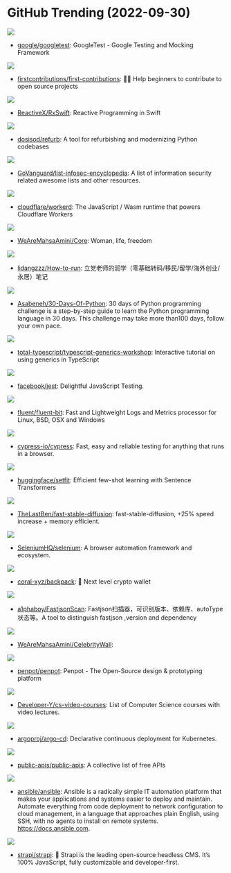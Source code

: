 # GitHub Trending (2022-09-30)

![](https://img.shields.io/badge/C%2B%2B-New%2050-green?style=flat-square&logo=appveyor)
- [google/googletest](https://github.com/google/googletest): GoogleTest - Google Testing and Mocking Framework

![](https://img.shields.io/badge/none-New%20202-green?style=flat-square&logo=appveyor)
- [firstcontributions/first-contributions](https://github.com/firstcontributions/first-contributions): 🚀✨ Help beginners to contribute to open source projects

![](https://img.shields.io/badge/Swift-New%2018-green?style=flat-square&logo=appveyor)
- [ReactiveX/RxSwift](https://github.com/ReactiveX/RxSwift): Reactive Programming in Swift

![](https://img.shields.io/badge/Python-New%20323-green?style=flat-square&logo=appveyor)
- [dosisod/refurb](https://github.com/dosisod/refurb): A tool for refurbishing and modernizing Python codebases

![](https://img.shields.io/badge/none-New%2016-green?style=flat-square&logo=appveyor)
- [GoVanguard/list-infosec-encyclopedia](https://github.com/GoVanguard/list-infosec-encyclopedia): A list of information security related awesome lists and other resources.

![](https://img.shields.io/badge/C%2B%2B-New%20584-green?style=flat-square&logo=appveyor)
- [cloudflare/workerd](https://github.com/cloudflare/workerd): The JavaScript / Wasm runtime that powers Cloudflare Workers

![](https://img.shields.io/badge/none-New%20248-green?style=flat-square&logo=appveyor)
- [WeAreMahsaAmini/Core](https://github.com/WeAreMahsaAmini/Core): Woman, life, freedom

![](https://img.shields.io/badge/none-New%2080-green?style=flat-square&logo=appveyor)
- [lidangzzz/How-to-run](https://github.com/lidangzzz/How-to-run): 立党老师的润学（零基础转码/移民/留学/海外创业/永居）笔记

![](https://img.shields.io/badge/Python-New%20135-green?style=flat-square&logo=appveyor)
- [Asabeneh/30-Days-Of-Python](https://github.com/Asabeneh/30-Days-Of-Python): 30 days of Python programming challenge is a step-by-step guide to learn the Python programming language in 30 days. This challenge may take more than100 days, follow your own pace.

![](https://img.shields.io/badge/TypeScript-New%2024-green?style=flat-square&logo=appveyor)
- [total-typescript/typescript-generics-workshop](https://github.com/total-typescript/typescript-generics-workshop): Interactive tutorial on using generics in TypeScript

![](https://img.shields.io/badge/TypeScript-New%209-green?style=flat-square&logo=appveyor)
- [facebook/jest](https://github.com/facebook/jest): Delightful JavaScript Testing.

![](https://img.shields.io/badge/C-New%207-green?style=flat-square&logo=appveyor)
- [fluent/fluent-bit](https://github.com/fluent/fluent-bit): Fast and Lightweight Logs and Metrics processor for Linux, BSD, OSX and Windows

![](https://img.shields.io/badge/JavaScript-New%2044-green?style=flat-square&logo=appveyor)
- [cypress-io/cypress](https://github.com/cypress-io/cypress): Fast, easy and reliable testing for anything that runs in a browser.

![](https://img.shields.io/badge/Python-New%2088-green?style=flat-square&logo=appveyor)
- [huggingface/setfit](https://github.com/huggingface/setfit): Efficient few-shot learning with Sentence Transformers

![](https://img.shields.io/badge/Jupyter%20Notebook-New%2067-green?style=flat-square&logo=appveyor)
- [TheLastBen/fast-stable-diffusion](https://github.com/TheLastBen/fast-stable-diffusion): fast-stable-diffusion, +25% speed increase + memory efficient.

![](https://img.shields.io/badge/Java-New%2012-green?style=flat-square&logo=appveyor)
- [SeleniumHQ/selenium](https://github.com/SeleniumHQ/selenium): A browser automation framework and ecosystem.

![](https://img.shields.io/badge/TypeScript-New%2019-green?style=flat-square&logo=appveyor)
- [coral-xyz/backpack](https://github.com/coral-xyz/backpack): 🎒 Next level crypto wallet

![](https://img.shields.io/badge/Go-New%2056-green?style=flat-square&logo=appveyor)
- [a1phaboy/FastjsonScan](https://github.com/a1phaboy/FastjsonScan): Fastjson扫描器，可识别版本、依赖库、autoType状态等。A tool to distinguish fastjson ,version and dependency

![](https://img.shields.io/badge/JavaScript-New%2025-green?style=flat-square&logo=appveyor)
- [WeAreMahsaAmini/CelebrityWall](https://github.com/WeAreMahsaAmini/CelebrityWall): 

![](https://img.shields.io/badge/Clojure-New%20236-green?style=flat-square&logo=appveyor)
- [penpot/penpot](https://github.com/penpot/penpot): Penpot - The Open-Source design & prototyping platform

![](https://img.shields.io/badge/none-New%20158-green?style=flat-square&logo=appveyor)
- [Developer-Y/cs-video-courses](https://github.com/Developer-Y/cs-video-courses): List of Computer Science courses with video lectures.

![](https://img.shields.io/badge/Go-New%2016-green?style=flat-square&logo=appveyor)
- [argoproj/argo-cd](https://github.com/argoproj/argo-cd): Declarative continuous deployment for Kubernetes.

![](https://img.shields.io/badge/Python-New%20104-green?style=flat-square&logo=appveyor)
- [public-apis/public-apis](https://github.com/public-apis/public-apis): A collective list of free APIs

![](https://img.shields.io/badge/Python-New%2020-green?style=flat-square&logo=appveyor)
- [ansible/ansible](https://github.com/ansible/ansible): Ansible is a radically simple IT automation platform that makes your applications and systems easier to deploy and maintain. Automate everything from code deployment to network configuration to cloud management, in a language that approaches plain English, using SSH, with no agents to install on remote systems. https://docs.ansible.com.

![](https://img.shields.io/badge/JavaScript-New%20118-green?style=flat-square&logo=appveyor)
- [strapi/strapi](https://github.com/strapi/strapi): 🚀 Strapi is the leading open-source headless CMS. It’s 100% JavaScript, fully customizable and developer-first.

